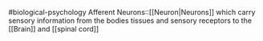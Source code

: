 #biological-psychology 
Afferent Neurons::[[Neuron|Neurons]] which carry sensory information from the bodies tissues and sensory receptors to the [[Brain]] and [[spinal cord]]
